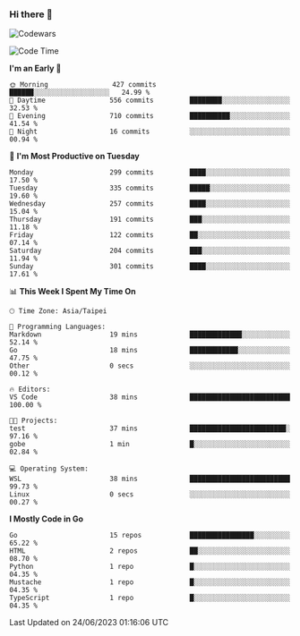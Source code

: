 ### Hi there 👋

![Codewars](https://www.codewars.com/users/omegaatt36/badges/small)

<!--START_SECTION:waka-->
![Code Time](http://img.shields.io/badge/Code%20Time-1%2C229%20hrs%209%20mins-blue)

**I'm an Early 🐤** 

```text
🌞 Morning                427 commits         ██████░░░░░░░░░░░░░░░░░░░   24.99 % 
🌆 Daytime                556 commits         ████████░░░░░░░░░░░░░░░░░   32.53 % 
🌃 Evening                710 commits         ██████████░░░░░░░░░░░░░░░   41.54 % 
🌙 Night                  16 commits          ░░░░░░░░░░░░░░░░░░░░░░░░░   00.94 % 
```
📅 **I'm Most Productive on Tuesday** 

```text
Monday                   299 commits         ████░░░░░░░░░░░░░░░░░░░░░   17.50 % 
Tuesday                  335 commits         █████░░░░░░░░░░░░░░░░░░░░   19.60 % 
Wednesday                257 commits         ████░░░░░░░░░░░░░░░░░░░░░   15.04 % 
Thursday                 191 commits         ███░░░░░░░░░░░░░░░░░░░░░░   11.18 % 
Friday                   122 commits         ██░░░░░░░░░░░░░░░░░░░░░░░   07.14 % 
Saturday                 204 commits         ███░░░░░░░░░░░░░░░░░░░░░░   11.94 % 
Sunday                   301 commits         ████░░░░░░░░░░░░░░░░░░░░░   17.61 % 
```


📊 **This Week I Spent My Time On** 

```text
🕑︎ Time Zone: Asia/Taipei

💬 Programming Languages: 
Markdown                 19 mins             █████████████░░░░░░░░░░░░   52.14 % 
Go                       18 mins             ████████████░░░░░░░░░░░░░   47.75 % 
Other                    0 secs              ░░░░░░░░░░░░░░░░░░░░░░░░░   00.12 % 

🔥 Editors: 
VS Code                  38 mins             █████████████████████████   100.00 % 

🐱‍💻 Projects: 
test                     37 mins             ████████████████████████░   97.16 % 
gobe                     1 min               █░░░░░░░░░░░░░░░░░░░░░░░░   02.84 % 

💻 Operating System: 
WSL                      38 mins             █████████████████████████   99.73 % 
Linux                    0 secs              ░░░░░░░░░░░░░░░░░░░░░░░░░   00.27 % 
```

**I Mostly Code in Go** 

```text
Go                       15 repos            ████████████████░░░░░░░░░   65.22 % 
HTML                     2 repos             ██░░░░░░░░░░░░░░░░░░░░░░░   08.70 % 
Python                   1 repo              █░░░░░░░░░░░░░░░░░░░░░░░░   04.35 % 
Mustache                 1 repo              █░░░░░░░░░░░░░░░░░░░░░░░░   04.35 % 
TypeScript               1 repo              █░░░░░░░░░░░░░░░░░░░░░░░░   04.35 % 
```




 Last Updated on 24/06/2023 01:16:06 UTC
<!--END_SECTION:waka-->

<!--
**omegaatt36/omegaatt36** is a ✨ _special_ ✨ repository because its `README.md` (this file) appears on your GitHub profile.

Here are some ideas to get you started:

- 🔭 I’m currently working on ...
- 🌱 I’m currently learning ...
- 👯 I’m looking to collaborate on ...
- 🤔 I’m looking for help with ...
- 💬 Ask me about ...
- 📫 How to reach me: ...
- 😄 Pronouns: ...
- ⚡ Fun fact: ...
-->
